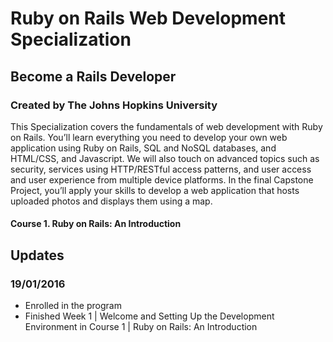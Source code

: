 # Ruby on Rails Web Development Specialization
## Become a Rails Developer
### Created by The Johns Hopkins University

This Specialization covers the fundamentals of web development with Ruby on Rails. You’ll learn everything you need to develop your own web application using Ruby on Rails, SQL and NoSQL databases, and HTML/CSS, and Javascript. We will also touch on advanced topics such as security, services using HTTP/RESTful access patterns, and user access and user experience from multiple device platforms. In the final Capstone Project, you’ll apply your skills to develop a web application that hosts uploaded photos and displays them using a map.

#### Course 1. Ruby on Rails: An Introduction

## Updates
### 19/01/2016
- Enrolled in the program
- Finished Week 1 | Welcome and Setting Up the Development Environment in Course 1 | Ruby on Rails: An Introduction
